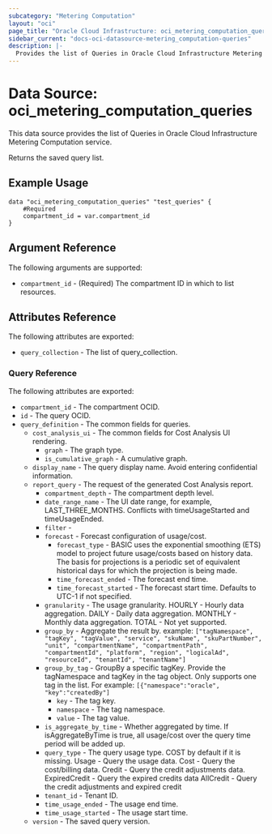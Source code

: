 ```yaml
---
subcategory: "Metering Computation"
layout: "oci"
page_title: "Oracle Cloud Infrastructure: oci_metering_computation_queries"
sidebar_current: "docs-oci-datasource-metering_computation-queries"
description: |-
  Provides the list of Queries in Oracle Cloud Infrastructure Metering Computation service
---
```


# Data Source: oci_metering_computation_queries
This data source provides the list of Queries in Oracle Cloud Infrastructure Metering Computation service.

Returns the saved query list.


## Example Usage

```hcl
data "oci_metering_computation_queries" "test_queries" {
	#Required
	compartment_id = var.compartment_id
}
```

## Argument Reference

The following arguments are supported:

* `compartment_id` - (Required) The compartment ID in which to list resources.


## Attributes Reference

The following attributes are exported:

* `query_collection` - The list of query_collection.

### Query Reference

The following attributes are exported:

* `compartment_id` - The compartment OCID.
* `id` - The query OCID.
* `query_definition` - The common fields for queries.
	* `cost_analysis_ui` - The common fields for Cost Analysis UI rendering.
		* `graph` - The graph type.
		* `is_cumulative_graph` - A cumulative graph.
	* `display_name` - The query display name. Avoid entering confidential information.
	* `report_query` - The request of the generated Cost Analysis report.
		* `compartment_depth` - The compartment depth level.
		* `date_range_name` - The UI date range, for example, LAST_THREE_MONTHS. Conflicts with timeUsageStarted and timeUsageEnded.
		* `filter` - 
		* `forecast` - Forecast configuration of usage/cost.
			* `forecast_type` - BASIC uses the exponential smoothing (ETS) model to project future usage/costs based on history data. The basis for projections is a periodic set of equivalent historical days for which the projection is being made.
			* `time_forecast_ended` - The forecast end time.
			* `time_forecast_started` - The forecast start time. Defaults to UTC-1 if not specified.
		* `granularity` - The usage granularity. HOURLY - Hourly data aggregation. DAILY - Daily data aggregation. MONTHLY - Monthly data aggregation. TOTAL - Not yet supported. 
		* `group_by` - Aggregate the result by. example: `["tagNamespace", "tagKey", "tagValue", "service", "skuName", "skuPartNumber", "unit", "compartmentName", "compartmentPath", "compartmentId", "platform", "region", "logicalAd", "resourceId", "tenantId", "tenantName"]` 
		* `group_by_tag` - GroupBy a specific tagKey. Provide the tagNamespace and tagKey in the tag object. Only supports one tag in the list. For example: `[{"namespace":"oracle", "key":"createdBy"]` 
			* `key` - The tag key.
			* `namespace` - The tag namespace.
			* `value` - The tag value.
		* `is_aggregate_by_time` - Whether aggregated by time. If isAggregateByTime is true, all usage/cost over the query time period will be added up.
		* `query_type` - The query usage type. COST by default if it is missing. Usage - Query the usage data. Cost - Query the cost/billing data. Credit - Query the credit adjustments data. ExpiredCredit - Query the expired credits data AllCredit - Query the credit adjustments and expired credit 
		* `tenant_id` - Tenant ID.
		* `time_usage_ended` - The usage end time.
		* `time_usage_started` - The usage start time.
	* `version` - The saved query version.

